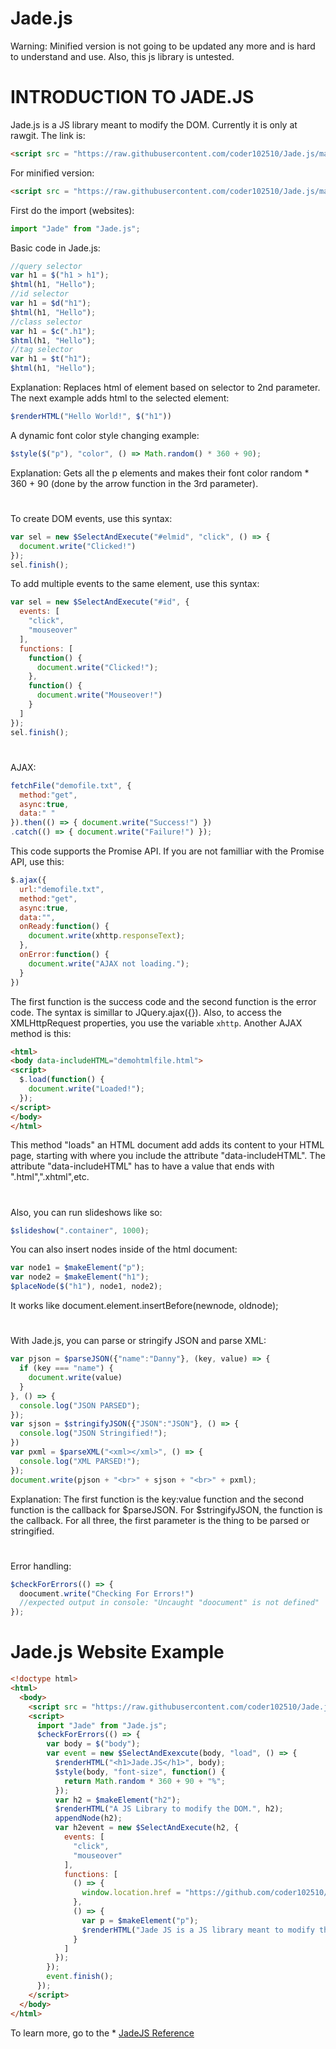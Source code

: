 # Jade.js
Warning: Minified version is not going to be updated any more and is hard to understand and use. Also, this js library is untested.
#
#
# INTRODUCTION TO JADE.JS
Jade.js is a JS library meant to modify the DOM.
Currently it is only at rawgit. The link is:
```html
<script src = "https://raw.githubusercontent.com/coder102510/Jade.js/master/Jade.js"></script>
```
For minified version:
```html
<script src = "https://raw.githubusercontent.com/coder102510/Jade.js/master/Jade.min.js"></script>
```
First do the import (websites):
```javascript
import "Jade" from "Jade.js";
```
Basic code in Jade.js:
```javascript
//query selector
var h1 = $("h1 > h1");
$html(h1, "Hello");
//id selector
var h1 = $d("h1");
$html(h1, "Hello");
//class selector
var h1 = $c(".h1");
$html(h1, "Hello");
//tag selector
var h1 = $t("h1");
$html(h1, "Hello");
```
Explanation: Replaces html of element based on selector to 2nd parameter. The next example adds html to the selected element: 
```javascript
$renderHTML("Hello World!", $("h1"))
```
A dynamic font color style changing example:
```javascript
$style($("p"), "color", () => Math.random() * 360 + 90);
```
Explanation: Gets all the p elements and makes their font color random * 360 + 90 (done by the arrow function in the 3rd parameter).
#
To create DOM events, use this syntax:
```javascript
var sel = new $SelectAndExecute("#elmid", "click", () => {
  document.write("Clicked!")
});
sel.finish();
```
To add multiple events to the same element, use this syntax:
```javascript
var sel = new $SelectAndExecute("#id", {
  events: [
    "click",
    "mouseover"
  ], 
  functions: [
    function() {
      document.write("Clicked!");
    }, 
    function() {
      document.write("Mouseover!")
    }
  ]
});
sel.finish();
```
#
AJAX: 
```javascript
fetchFile("demofile.txt", {
  method:"get",
  async:true,
  data:" "
}).then(() => { document.write("Success!") })
.catch(() => { document.write("Failure!") });
```
This code supports the Promise API. If you are not familliar with the Promise API, use this:
```javascript
$.ajax({
  url:"demofile.txt",
  method:"get",
  async:true,
  data:"",
  onReady:function() {
    document.write(xhttp.responseText);
  },
  onError:function() {
    document.write("AJAX not loading.");
  }
})
```
The first function is the success code and the second function is the error code. The syntax is simillar to JQuery.ajax({}). Also, to access the XMLHttpRequest properties, you use the variable ```xhttp```.
Another AJAX method is this:
```html
<html>
<body data-includeHTML="demohtmlfile.html">
<script>
  $.load(function() {
    document.write("Loaded!");
  });
</script>
</body>
</html>
```
This method "loads" an HTML document add adds its content to your HTML page, starting with where you include the attribute "data-includeHTML". The attribute "data-includeHTML" has to have a value that ends with ".html",".xhtml",etc.
#
Also, you can run slideshows like so:
```javascript
$slideshow(".container", 1000);
```
You can also insert nodes inside of the html document:
```javascript
var node1 = $makeElement("p");
var node2 = $makeElement("h1");
$placeNode($("h1"), node1, node2);
```
It works like document.element.insertBefore(newnode, oldnode);
#
With Jade.js, you can parse or stringify JSON and parse XML:
```javascript
var pjson = $parseJSON({"name":"Danny"}, (key, value) => {
  if (key === "name") {
    document.write(value)
  }
}, () => {
  console.log("JSON PARSED");
});
var sjson = $stringifyJSON({"JSON":"JSON"}, () => {
  console.log("JSON Stringified!");
})
var pxml = $parseXML("<xml></xml>", () => {
  console.log("XML PARSED!");
});
document.write(pjson + "<br>" + sjson + "<br>" + pxml);
```
Explanation: The first function is the key:value function and the second function is the callback for $parseJSON. For $stringifyJSON, the function is the callback. For all three, the first parameter is the thing to be parsed or stringified.
#
Error handling:
```javascript
$checkForErrors(() => {
  doocument.write("Checking For Errors!")
  //expected output in console: "Uncaught "doocument" is not defined"
});
```
#
# Jade.js Website Example
```html
<!doctype html>
<html>
  <body>
    <script src = "https://raw.githubusercontent.com/coder102510/Jade.js/master/Jade.js"></script>
    <script>
      import "Jade" from "Jade.js";
      $checkForErrors(() => {
        var body = $("body");
        var event = new $SelectAndExexcute(body, "load", () => {
          $renderHTML("<h1>Jade.JS</h1>", body);
          $style(body, "font-size", function() {
            return Math.random * 360 + 90 + "%";
          });
          var h2 = $makeElement("h2");
          $renderHTML("A JS Library to modify the DOM.", h2);
          appendNode(h2);
          var h2event = new $SelectAndExecute(h2, {
            events: [
              "click",
              "mouseover"
            ],
            functions: [
              () => {
                window.location.href = "https://github.com/coder102510/Jade.js/";
              },
              () => {
                var p = $makeElement("p");
                $renderHTML("Jade JS is a JS library meant to modify the DOM, along with other features. <br> It can do: AJAX, JSON/XML parsing and stringifying, and more!");
              }
            ]
          });
        });
        event.finish();
      });
    </script>
  </body>
</html>
```
To learn more, go to the * [JadeJS Reference](https://github.com/coder102510/Jade.js/wiki/Reference)
